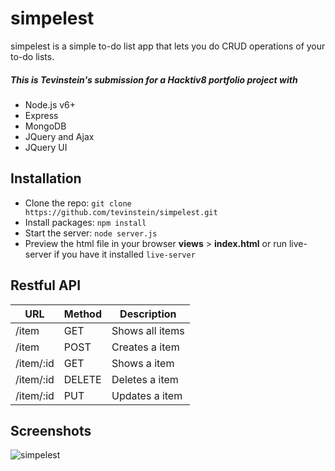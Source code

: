 # simpelest

simpelest is a simple to-do list app that lets you do CRUD operations of your to-do lists.

##### This is Tevinstein's submission for a Hacktiv8 portfolio project with
- Node.js v6+
- Express
- MongoDB
- JQuery and Ajax
- JQuery UI

## Installation
- Clone the repo: `git clone https://github.com/tevinstein/simpelest.git`
- Install packages: `npm install`
- Start the server: `node server.js`
- Preview the html file in your browser **views** > **index.html** or run live-server if you have it installed `live-server`

## Restful API
| URL       | Method | Description     |
|-----------|--------|-----------------|
| /item     | GET    | Shows all items |
| /item     | POST   | Creates a item  |
| /item/:id | GET    | Shows a item    |
| /item/:id | DELETE | Deletes a item  |
| /item/:id | PUT    | Updates a item  |

## Screenshots

![simpelest](http://i.imgur.com/KgxUDUP.png "simpelest")
